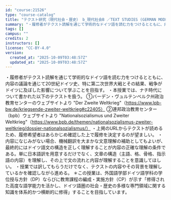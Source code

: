 ```yaml
---
id: "course:21526"
type: "course-catalog"
title: "テクスト研究（現代社会・歴史） b_現代社会B ／TEXT STUDIES (GERMAN MODERN SOCIETY AND HISTORY) b"
summary: "・履修者がテクスト読解を通じて学術的なドイツ語を読む力をつけるとともに、内容の議論を通じて20世紀ドイツ史、特に第二次世界大戦とその結果、戦争がドイツに及ぼした影響について学ぶことを目指す。 ・本授業では、ナチ時代について書かれた以下のテク…"
tags: []
campus: ""
credits: 2
instructors: []
license: "CC-BY-4.0"
version:
  created_at: "2025-10-09T03:48:57Z"
  updated_at: "2025-10-09T03:48:57Z"
---
```

・履修者がテクスト読解を通じて学術的なドイツ語を読む力をつけるとともに、内容の議論を通じて20世紀ドイツ史、特に第二次世界大戦とその結果、戦争がドイツに及ぼした影響について学ぶことを目指す。 ・本授業では、ナチ時代について書かれた以下のテクストを扱う。 ①バーデン・ヴュルテンベルク州政治教育センターのウェブサイトより "Der Zweite Weltkrieg"（https://www.lpb-bw.de/kriegsende-zweiter-weltkrieg#c22405） ②連邦政治教育センター（bpb）ウェブサイトより "Nationalsozialismus und Zweiter Weltkrieg"（https://www.bpb.de/themen/nationalsozialismus-zweiter-weltkrieg/dossier-nationalsozialismus/） ・上掲のURLからテクストが読めるため、履修希望者はあらかじめ確認した上で履修を決定するのが望ましい。 ・内容になじみがない場合、機械翻訳を大まかな文意理解の補助としてもよいが、最終的にはドイツ語文の構造を正しく理解することが内容の正確な理解の条件である。単に日本語訳を用意するだけでなく、文章の構造（主語、格、骨格、指示語の内容）を理解し、その上で文の流れと内容が理解することを意識してほしい。 ・授業では訳してもらうだけでなく、テクストの内容やその背景を理解しているかを確認しながら進める。 ＊この授業は、外国語学部ドイツ語学科の学位授与方針（DP）ならびに教育課程の編成・実施方針（CP）が示す「修得された高度な語学能力を活かし、ドイツ語圏の社会・歴史の多様な専門領域に関する知識を体系的かつ横断的に修得」することを目指しています。
